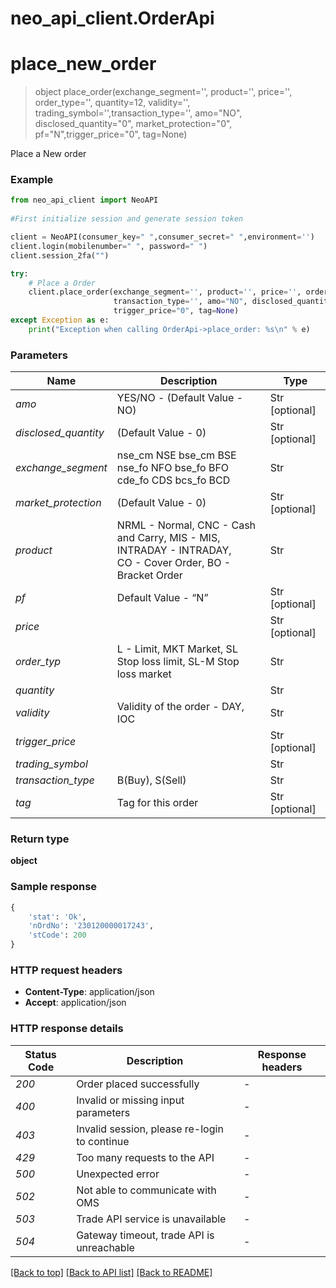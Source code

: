 # neo_api_client.OrderApi

# **place_new_order**
> object place_order(exchange_segment='', product='', price='', order_type='', quantity=12, validity='', trading_symbol='',transaction_type='', amo="NO", disclosed_quantity="0", market_protection="0", pf="N",trigger_price="0", tag=None)

Place a New order

### Example


```python
from neo_api_client import NeoAPI
        
#First initialize session and generate session token

client = NeoAPI(consumer_key=" ",consumer_secret=" ",environment='')
client.login(mobilenumber=" ", password=" ")
client.session_2fa("")

try:
    # Place a Order
    client.place_order(exchange_segment='', product='', price='', order_type='', quantity=12, validity='', trading_symbol='',
                       transaction_type='', amo="NO", disclosed_quantity="0", market_protection="0", pf="N",
                       trigger_price="0", tag=None)
except Exception as e:
    print("Exception when calling OrderApi->place_order: %s\n" % e)
``` 

### Parameters

| Name                 | Description                                                                                                    | Type           |
|----------------------|----------------------------------------------------------------------------------------------------------------|----------------|
| *amo*                | YES/NO - (Default Value - NO)                                                                                  | Str [optional] |
| *disclosed_quantity* | (Default Value - 0)                                                                                            | Str [optional] |
| *exchange_segment*   | nse_cm NSE bse_cm BSE nse_fo NFO bse_fo BFO cde_fo CDS bcs_fo BCD                                              | Str            |
| *market_protection*  | (Default Value - 0)                                                                                            | Str [optional] |
| *product*            | NRML - Normal, CNC - Cash and Carry, MIS - MIS, INTRADAY - INTRADAY, <br/>CO - Cover Order, BO - Bracket Order | Str            |
| *pf*                 | Default Value - “N”                                                                                            | Str [optional] |
| *price*              |                                                                                                                | Str [optional] |
| *order_typ*          | L - Limit, MKT Market, SL Stop loss limit, SL-M Stop loss market                                               | Str            |
| *quantity*           |                                                                                                                | Str            |
| *validity*           | Validity of the order - DAY, IOC                                                                               | Str            |
| *trigger_price*      |                                                                                                                | Str [optional] |
| *trading_symbol*     |                                                                                                                | Str            |
| *transaction_type*   | B(Buy), S(Sell)                                                                                                | Str            |
| *tag*                | Tag for this order                                                                                             | Str [optional] |


### Return type

**object**

### Sample response

```python
{
    'stat': 'Ok',
    'nOrdNo': '230120000017243',
    'stCode': 200
}

```
### HTTP request headers

 - **Content-Type**: application/json
 - **Accept**: application/json

### HTTP response details

| Status Code | Description                                  | Response headers |
|-------------|----------------------------------------------|------------------|
| *200*       | Order placed successfully                    | -                |
| *400*       | Invalid or missing input parameters          | -                |
| *403*       | Invalid session, please re-login to continue | -                |
| *429*       | Too many requests to the API                 | -                |
| *500*       | Unexpected error                             | -                |
| *502*       | Not able to communicate with OMS             | -                |
| *503*       | Trade API service is unavailable             | -                |
| *504*       | Gateway timeout, trade API is unreachable    | -                |


[[Back to top]](#) [[Back to API list]](../README.md#documentation-for-api-endpoints)  [[Back to README]](../README.md)




